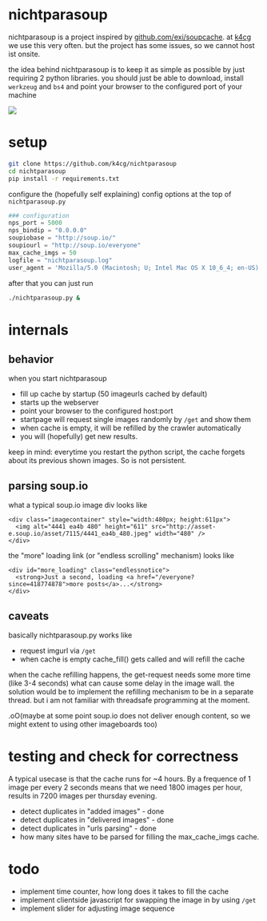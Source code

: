 # nichtparasoup

nichtparasoup is a project inspired by [github.com/exi/soupcache](https://github.com/exi/soupcache).
at [k4cg](http://k4cg.org) we use this very often. but the project has some issues, so we cannot host ist onsite.

the idea behind nichtparasoup is to keep it as simple as possible by just requiring 2 python libraries. you should just be able to
download, install `werkzeug` and `bs4` and point your browser to the configured port of your machine

<img src="https://github.com/k4cg/nichtparasoup/raw/master/screenshot.png">

# setup

```bash
git clone https://github.com/k4cg/nichtparasoup
cd nichtparasoup
pip install -r requirements.txt
```

configure the (hopefully self explaining) config options at the top of `nichtparasoup.py`

```python
### configuration
nps_port = 5000
nps_bindip = "0.0.0.0"
soupiobase = "http://soup.io/"
soupiourl = "http://soup.io/everyone"
max_cache_imgs = 50
logfile = "nichtparasoup.log"
user_agent = 'Mozilla/5.0 (Macintosh; U; Intel Mac OS X 10_6_4; en-US) AppleWebKit/534.3 (KHTML, like Gecko) Chrome/6.0.472.63 Safari/534.3'
```

after that you can just run

```bash
./nichtparasoup.py &
```

# internals

## behavior

when you start nichtparasoup

* fill up cache by startup (50 imageurls cached by default)
* starts up the webserver
* point your browser to the configured host:port
* startpage will request single images randomly by `/get` and show them
* when cache is empty, it will be refilled by the crawler automatically
* you will (hopefully) get new results.

keep in mind: everytime you restart the python script, the cache forgets about its previous
shown images. So is not persistent.

## parsing soup.io

what a typical soup.io image div looks like

    <div class="imagecontainer" style="width:480px; height:611px">
      <img alt="4441 ea4b 480" height="611" src="http://asset-e.soup.io/asset/7115/4441_ea4b_480.jpeg" width="480" />
    </div>

the "more" loading link (or "endless scrolling" mechanism) looks like

    <div id="more_loading" class="endlessnotice">
      <strong>Just a second, loading <a href="/everyone?since=418774878">more posts</a>...</strong>
    </div>

## caveats

basically nichtparasoup.py works like

* request imgurl via `/get`
* when cache is empty cache_fill() gets called and will refill the cache

when the cache refilling happens, the get-request needs some more time (like 3-4 seconds) what can cause
some delay in the image wall. the solution would be to implement the refilling mechanism to be in a separate thread.
but i am not familiar with threadsafe programming at the moment.

.oO(maybe at some point soup.io does not deliver enough content, so we might extent to using other imageboards too)

# testing and check for correctness

A typical usecase is that the cache runs for ~4 hours. By a frequence of 1 image per every 2 seconds
means that we need 1800 images per hour, results in 7200 images per thursday evening.

* detect duplicates in "added images" - done
* detect duplicates in "delivered images" - done
* detect duplicates in "urls parsing" - done
* how many sites have to be parsed for filling the max_cache_imgs cache.


# todo

* implement time counter, how long does it takes to fill the cache
* implement clientside javascript for swapping the image in by using `/get`
* implement slider for adjusting image sequence
